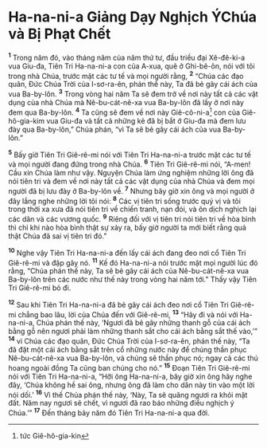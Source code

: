 # Ha-na-ni-a Giảng Dạy Nghịch ÝChúa và Bị Phạt Chết

<sup><b>1</b></sup> Trong năm đó, vào tháng năm của năm thứ tư, đầu triều đại Xê-đê-ki-a vua Giu-đa, Tiên Tri Ha-na-ni-a con của A-xua, quê ở Ghi-bê-ôn, nói với tôi trong nhà Chúa, trước mặt các tư tế và mọi người rằng, <sup><b>2</b></sup> “Chúa các đạo quân, Ðức Chúa Trời của I-sơ-ra-ên, phán thế này, Ta đã bẻ gãy cái ách của vua Ba-by-lôn. <sup><b>3</b></sup> Trong vòng hai năm Ta sẽ đem trở về nơi này tất cả các vật dụng của nhà Chúa mà Nê-bu-cát-nê-xa vua Ba-by-lôn đã lấy ở nơi này đem qua Ba-by-lôn. <sup><b>4</b></sup> Ta cũng sẽ đem về nơi này Giê-cô-ni-a[^1-9ae26999-8cad-4337-8b3c-ec099ea32f73] con của Giê-hô-gia-kim vua Giu-đa và tất cả những kẻ đã bị bắt ở Giu-đa mà đem lưu đày qua Ba-by-lôn,” Chúa phán, “vì Ta sẽ bẻ gãy cái ách của vua Ba-by-lôn.”

<sup><b>5</b></sup> Bấy giờ Tiên Tri Giê-rê-mi nói với Tiên Tri Ha-na-ni-a trước mặt các tư tế và mọi người đang đứng trong nhà Chúa. <sup><b>6</b></sup> Tiên Tri Giê-rê-mi nói, “A-men! Cầu xin Chúa làm như vậy. Nguyện Chúa làm ứng nghiệm những lời ông đã nói tiên tri và đem về nơi này tất cả các vật dụng của nhà Chúa và đem mọi người đã bị lưu đày ở Ba-by-lôn về. <sup><b>7</b></sup> Nhưng bây giờ xin ông và mọi người ở đây lắng nghe những lời tôi nói: <sup><b>8</b></sup> Các vị tiên tri sống trước quý vị và tôi trong thời xa xưa đã nói tiên tri về chiến tranh, nạn đói, và ôn dịch nghịch lại các dân và các vương quốc. <sup><b>9</b></sup> Riêng đối với vị tiên tri nói tiên tri về hòa bình thì chỉ khi nào hòa bình thật sự xảy ra, bấy giờ người ta mới biết rằng quả thật Chúa đã sai vị tiên tri đó.”

<sup><b>10</b></sup> Nghe vậy Tiên Tri Ha-na-ni-a đến lấy cái ách đang đeo nơi cổ Tiên Tri Giê-rê-mi và đập gãy nó. <sup><b>11</b></sup> Kế đó Ha-na-ni-a nói trước mặt mọi người lúc đó rằng, “Chúa phán thế này, Ta sẽ bẻ gãy cái ách của Nê-bu-cát-nê-xa vua Ba-by-lôn trên các nước như thế này trong vòng hai năm tới.” Thấy vậy Tiên Tri Giê-rê-mi bỏ đi.

<sup><b>12</b></sup> Sau khi Tiên Tri Ha-na-ni-a đã bẻ gãy cái ách đeo nơi cổ Tiên Tri Giê-rê-mi chẳng bao lâu, lời của Chúa đến với Giê-rê-mi, <sup><b>13</b></sup> “Hãy đi và nói với Ha-na-ni-a, Chúa phán thế này, ‘Ngươi đã bẻ gãy những thanh gỗ của cái ách bằng gỗ nên ngươi phải làm những thanh sắt cho cái ách bằng sắt thế vào,’” <sup><b>14</b></sup> vì Chúa các đạo quân, Ðức Chúa Trời của I-sơ-ra-ên, phán thế này, “Ta đã đặt một cái ách bằng sắt trên cổ những nước này để chúng thần phục Nê-bu-cát-nê-xa vua Ba-by-lôn, và chúng sẽ thần phục nó; ngay cả các thú hoang ngoài đồng Ta cũng ban chúng cho nó.” <sup><b>15</b></sup> Ðoạn Tiên Tri Giê-rê-mi nói với Tiên Tri Ha-na-ni-a, “Hỡi ông Ha-na-ni-a, bây giờ xin ông hãy nghe đây, ‘Chúa không hề sai ông, nhưng ông đã làm cho dân này tin vào một lời nói dối.’ <sup><b>16</b></sup> Vì thế Chúa phán thế này, ‘Này, Ta sẽ quăng ngươi ra khỏi mặt đất. Năm nay ngươi sẽ chết, vì ngươi đã rao báo những điều nghịch ý Chúa.’” <sup><b>17</b></sup> Ðến tháng bảy năm đó Tiên Tri Ha-na-ni-a qua đời.

[^1-9ae26999-8cad-4337-8b3c-ec099ea32f73]: tức Giê-hô-gia-kin
